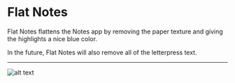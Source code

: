 Flat Notes
===

Flat Notes flattens the Notes app by removing the paper texture and giving the highlights a nice blue color.

In the future, Flat Notes will also remove all of the letterpress text.

---------------------------

![alt text](http://harlanhaskins.com/images/flatnotes.png)
